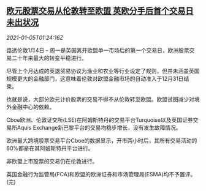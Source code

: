 <!--1609813396000-->
[欧元股票交易从伦敦转至欧盟 英欧分手后首个交易日未出状况](https://cn.reuters.com/article/euro-stock-trading-shift-0104-mon-idCNKBS29A03J)
------

<div><i>2021-01-05T01:24:16Z</i></div><p>路透伦敦1月4日 - 周一是英国离开欧盟单一市场后的第一个交易日，欧洲股票交易二十年来最大的转变平稳进行。</p><p>尽管上个月达成的英退贸易协议为渔业和农业等行业设定了规则，但并未涵盖英国规模更大的金融部门，这意味着伦敦对欧盟金融市场的自动准入于12月31日结束。</p><p>也就是说，大部分欧元计价股票的交易不得不从伦敦转至欧盟。欧盟试图减少对境外金融中心的依赖。</p><p>Cboe欧洲、伦敦证交所(LSE)在阿姆斯特丹的交易平台Turquoise以及英国证券交易所Aquis Exchange新巴黎平台的交易均稳步增长，没有发生故障情况。</p><p>欧洲最大跨境股票交易平台Cboe的数据显示，开市两小时后，其所有交易活动的60%都是在其阿姆斯特丹平台进行。</p><p>非欧盟上市股票的交易仍在伦敦进行。</p><p>英国金融行为监管局(FCA)和欧盟的欧洲证券和市场管理局(ESMA)均不予置评。(完)</p>
